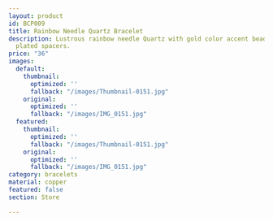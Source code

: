 ```yaml
---
layout: product
id: BCP009
title: Rainbow Needle Quartz Bracelet
description: Lustrous rainbow needle Quartz with gold color accent bead and copper
  plated spacers.
price: "36"
images:
  default:
    thumbnail:
      optimized: ''
      fallback: "/images/Thumbnail-0151.jpg"
    original:
      optimized: ''
      fallback: "/images/IMG_0151.jpg"
  featured:
    thumbnail:
      optimized: ''
      fallback: "/images/Thumbnail-0151.jpg"
    original:
      optimized: ''
      fallback: "/images/IMG_0151.jpg"
category: bracelets
material: copper
featured: false
section: Store

---
```

